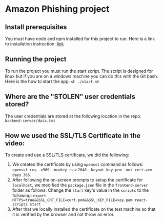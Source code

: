 # Amazon Phishing project

## Install prerequisites
You must have node and npm installed for this project to run.
Here is a link to installation instruction: [link](https://kinsta.com/blog/how-to-install-node-js/)

## Running the project
To run the project you must run the start script.
The script is designed for linux but if you are on a windows machine you can do this with the Git bash.
Here is the how to start the app: `sh ./start.sh`

## Where are the "STOLEN" user credentials stored?
The user credentials are stored at the following location in the repo: `backend-server/data.txt`

## How we used the SSL/TLS Certificate in the video:
To create and use a SSL/TLS certificate, we did the following:
1. We created the certificate by using `openssl` command as follows: `openssl req -x509 -newkey rsa:2048 -keyout key.pem -out cert.pem -days 365`.
2. After following the on-screen prompts to setup the certificate for `localhost`, we modified the `package.json` file in the `frontend-server` folder as follows: Change the `start` key's value in the `scripts` to the following: `export HTTPS=true&&SSL_CRT_FILE=cert.pem&&SSL_KEY_FILE=key.pem react-scripts start`
3. After that we locally installed the certificate on the test machine so that it is verified by the browser and not throw an error.
